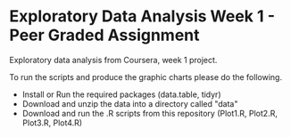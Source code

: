 # Exploratory Data Analysis Week 1 - Peer Graded Assignment
Exploratory data analysis from Coursera, week 1 project. 

To run the scripts and produce the graphic charts  please do the following.

* Install or Run the required packages (data.table, tidyr)
* Download and unzip the data into a directory called "data"
* Download and run the .R scripts from this repository (Plot1.R, Plot2.R, Plot3.R, Plot4.R)
